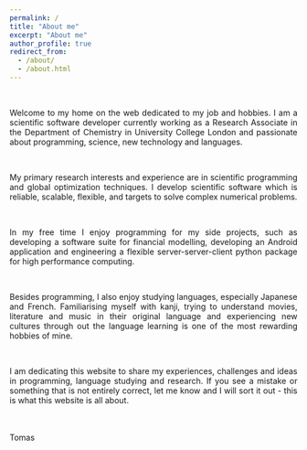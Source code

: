 ```yaml
---
permalink: /
title: "About me"
excerpt: "About me"
author_profile: true
redirect_from: 
  - /about/
  - /about.html
---
```

<br>
<p style="text-align:justify;">
Welcome to my home on the web dedicated to my job and hobbies. I am a scientific software developer currently working as a Research Associate in the Department of Chemistry in University College London and passionate about programming, science, new technology and languages.
</p>
<br>
<p style="text-align:justify;">
My primary research interests and experience are in scientific programming and global optimization techniques. I develop scientific software which is reliable, scalable, flexible, and targets to solve complex numerical problems.
</p>
<br>
<p style="text-align:justify;">
In my free time I enjoy programming for my side projects, such as developing a software suite for financial modelling, developing an Android application and engineering a flexible server-server-client python package for high performance computing.
</p>
<br>
<p style="text-align:justify;">
Besides programming, I also enjoy studying languages, especially Japanese and French. Familiarising myself with kanji, trying to understand movies, literature and music in their original language and experiencing new cultures through out the language learning is one of the most rewarding hobbies of mine.
</p>
<br>
<p style="text-align:justify;">
I am dedicating this website to share my experiences, challenges and ideas in programming, language studying and research. If you see a mistake or something that is not entirely correct, let me know and I will sort it out - this is what this website is all about.
</p>
<br><br>
Tomas
